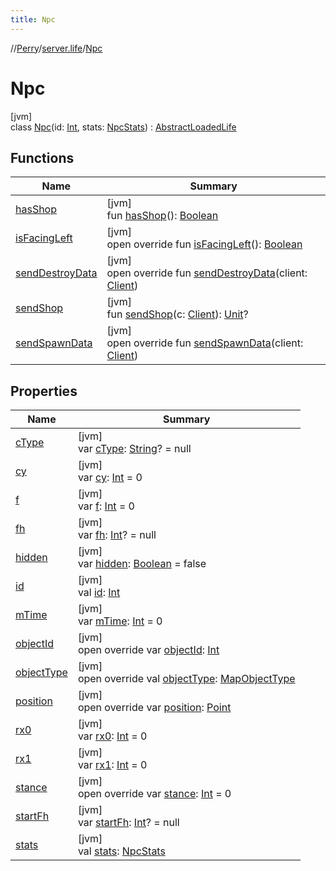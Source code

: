 ```yaml
---
title: Npc
---
```

//[Perry](../../../index.html)/[server.life](../index.html)/[Npc](index.html)



# Npc



[jvm]\
class [Npc](index.html)(id: [Int](https://kotlinlang.org/api/latest/jvm/stdlib/kotlin/-int/index.html), stats: [NpcStats](../-npc-stats/index.html)) : [AbstractLoadedLife](../../server.maps/-abstract-loaded-life/index.html)



## Functions


| Name | Summary |
|---|---|
| [hasShop](has-shop.html) | [jvm]<br>fun [hasShop](has-shop.html)(): [Boolean](https://kotlinlang.org/api/latest/jvm/stdlib/kotlin/-boolean/index.html) |
| [isFacingLeft](../../server.maps/-abstract-animated-map-object/is-facing-left.html) | [jvm]<br>open override fun [isFacingLeft](../../server.maps/-abstract-animated-map-object/is-facing-left.html)(): [Boolean](https://kotlinlang.org/api/latest/jvm/stdlib/kotlin/-boolean/index.html) |
| [sendDestroyData](send-destroy-data.html) | [jvm]<br>open override fun [sendDestroyData](send-destroy-data.html)(client: [Client](../../client/-client/index.html)) |
| [sendShop](send-shop.html) | [jvm]<br>fun [sendShop](send-shop.html)(c: [Client](../../client/-client/index.html)): [Unit](https://kotlinlang.org/api/latest/jvm/stdlib/kotlin/-unit/index.html)? |
| [sendSpawnData](send-spawn-data.html) | [jvm]<br>open override fun [sendSpawnData](send-spawn-data.html)(client: [Client](../../client/-client/index.html)) |


## Properties


| Name | Summary |
|---|---|
| [cType](../../server.maps/-abstract-loaded-life/c-type.html) | [jvm]<br>var [cType](../../server.maps/-abstract-loaded-life/c-type.html): [String](https://kotlinlang.org/api/latest/jvm/stdlib/kotlin/-string/index.html)? = null |
| [cy](../../server.maps/-abstract-loaded-life/cy.html) | [jvm]<br>var [cy](../../server.maps/-abstract-loaded-life/cy.html): [Int](https://kotlinlang.org/api/latest/jvm/stdlib/kotlin/-int/index.html) = 0 |
| [f](../../server.maps/-abstract-loaded-life/f.html) | [jvm]<br>var [f](../../server.maps/-abstract-loaded-life/f.html): [Int](https://kotlinlang.org/api/latest/jvm/stdlib/kotlin/-int/index.html) = 0 |
| [fh](../../server.maps/-abstract-loaded-life/fh.html) | [jvm]<br>var [fh](../../server.maps/-abstract-loaded-life/fh.html): [Int](https://kotlinlang.org/api/latest/jvm/stdlib/kotlin/-int/index.html)? = null |
| [hidden](../../server.maps/-abstract-loaded-life/hidden.html) | [jvm]<br>var [hidden](../../server.maps/-abstract-loaded-life/hidden.html): [Boolean](https://kotlinlang.org/api/latest/jvm/stdlib/kotlin/-boolean/index.html) = false |
| [id](../../server.maps/-abstract-loaded-life/id.html) | [jvm]<br>val [id](../../server.maps/-abstract-loaded-life/id.html): [Int](https://kotlinlang.org/api/latest/jvm/stdlib/kotlin/-int/index.html) |
| [mTime](../../server.maps/-abstract-loaded-life/m-time.html) | [jvm]<br>var [mTime](../../server.maps/-abstract-loaded-life/m-time.html): [Int](https://kotlinlang.org/api/latest/jvm/stdlib/kotlin/-int/index.html) = 0 |
| [objectId](../../server.maps/-abstract-map-object/object-id.html) | [jvm]<br>open override var [objectId](../../server.maps/-abstract-map-object/object-id.html): [Int](https://kotlinlang.org/api/latest/jvm/stdlib/kotlin/-int/index.html) |
| [objectType](object-type.html) | [jvm]<br>open override val [objectType](object-type.html): [MapObjectType](../../server.maps/-map-object-type/index.html) |
| [position](../../server.maps/-abstract-map-object/position.html) | [jvm]<br>open override var [position](../../server.maps/-abstract-map-object/position.html): [Point](https://docs.oracle.com/javase/8/docs/api/java/awt/Point.html) |
| [rx0](../../server.maps/-abstract-loaded-life/rx0.html) | [jvm]<br>var [rx0](../../server.maps/-abstract-loaded-life/rx0.html): [Int](https://kotlinlang.org/api/latest/jvm/stdlib/kotlin/-int/index.html) = 0 |
| [rx1](../../server.maps/-abstract-loaded-life/rx1.html) | [jvm]<br>var [rx1](../../server.maps/-abstract-loaded-life/rx1.html): [Int](https://kotlinlang.org/api/latest/jvm/stdlib/kotlin/-int/index.html) = 0 |
| [stance](../../server.maps/-abstract-animated-map-object/stance.html) | [jvm]<br>open override var [stance](../../server.maps/-abstract-animated-map-object/stance.html): [Int](https://kotlinlang.org/api/latest/jvm/stdlib/kotlin/-int/index.html) = 0 |
| [startFh](../../server.maps/-abstract-loaded-life/start-fh.html) | [jvm]<br>var [startFh](../../server.maps/-abstract-loaded-life/start-fh.html): [Int](https://kotlinlang.org/api/latest/jvm/stdlib/kotlin/-int/index.html)? = null |
| [stats](stats.html) | [jvm]<br>val [stats](stats.html): [NpcStats](../-npc-stats/index.html) |

